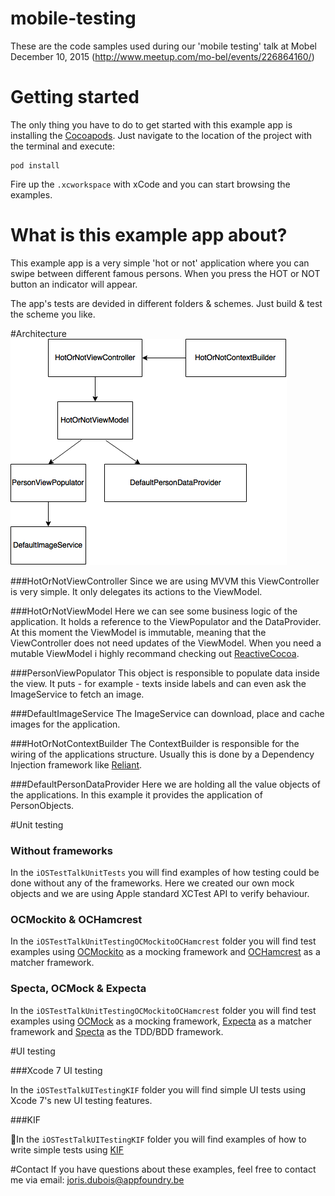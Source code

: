 # mobile-testing
These are the code samples used during our 'mobile testing' talk at Mobel December 10, 2015 (http://www.meetup.com/mo-bel/events/226864160/)

# Getting started

The only thing you have to do to get started with this example app is installing the [Cocoapods](https://cocoapods.org).
Just navigate to the location of the project with the terminal and execute:

```
pod install
```

Fire up the `.xcworkspace` with xCode and you can start browsing the examples.

# What is this example app about?

This example app is a very simple 'hot or not' application where you can swipe between different famous persons. When you press the HOT or NOT button an indicator will appear.

The app's tests are devided in different folders & schemes. 
Just build & test the scheme you like.

#Architecture
![architecture](https://github.com/appfoundry/mobile-testing/blob/master/Documentation/Images/architecture.png)

###HotOrNotViewController
Since we are using MVVM this ViewController is very simple. It only delegates its actions to the ViewModel.

###HotOrNotViewModel
Here we can see some business logic of the application. It holds a reference to the ViewPopulator and the DataProvider. At this moment the ViewModel is immutable, meaning that the ViewController does not need updates of the ViewModel. When you need a mutable ViewModel i highly recommand checking out [ReactiveCocoa](https://github.com/ReactiveCocoa/ReactiveCocoa).

###PersonViewPopulator
This object is responsible to populate data inside the view. It puts - for example - texts inside labels and can even ask the ImageService to fetch an image.

###DefaultImageService
The ImageService can download, place and cache images for the application.

###HotOrNotContextBuilder
The ContextBuilder is responsible for the wiring of the applications structure. Usually this is done by a Dependency Injection framework like [Reliant](https://github.com/appfoundry/Reliant).

###DefaultPersonDataProvider
Here we are holding all the value objects of the applications. In this example it provides the application of PersonObjects.

#Unit testing

### Without frameworks

In the `iOSTestTalkUnitTests` you will find examples of how testing could be done without any of the frameworks. Here we created our own mock objects and we are using Apple standard XCTest API to verify behaviour.

### OCMockito & OCHamcrest

In the `iOSTestTalkUnitTestingOCMockitoOCHamcrest` folder you will find test examples using [OCMockito](https://github.com/jonreid/OCMockito) as a mocking framework and [OCHamcrest](https://github.com/hamcrest/OCHamcrest) as a matcher framework.

### Specta, OCMock & Expecta

In the `iOSTestTalkUnitTestingOCMockitoOCHamcrest` folder you will find test examples using [OCMock](http://ocmock.org) as a mocking framework, [Expecta](https://github.com/specta/expecta) as a matcher framework and [Specta](https://github.com/specta/specta) as the TDD/BDD framework.

#UI testing

###Xcode 7 UI testing

In the `iOSTestTalkUITestingKIF` folder you will find simple UI tests using Xcode 7's new UI testing features.

###KIF

In the `iOSTestTalkUITestingKIF` folder you will find examples of how to write simple tests using [KIF](https://github.com/kif-framework/KIF)


#Contact
If you have questions about these examples, feel free to contact me via email: joris.dubois@appfoundry.be